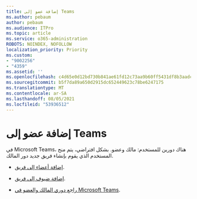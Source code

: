 ```yaml
---
title: إضافة عضو إلى Teams
ms.author: pebaum
author: pebaum
ms.audience: ITPro
ms.topic: article
ms.service: o365-administration
ROBOTS: NOINDEX, NOFOLLOW
localization_priority: Priority
ms.custom:
- "9002256"
- "4359"
ms.assetid: ''
ms.openlocfilehash: c4d65e0d12bd730b841ae61fd12c73aa9b60ff5431df8b3aadc9c5cead6d71f6
ms.sourcegitcommit: b5f7da89a650d2915dc652449623c78be6247175
ms.translationtype: MT
ms.contentlocale: ar-SA
ms.lasthandoff: 08/05/2021
ms.locfileid: "53936512"
---
```

# <a name="add-a-member-to-teams"></a>إضافة عضو إلى Teams

في Microsoft Teams، هناك دورين للمستخدم: مالك وعضو. بشكل افتراضي، يتم منح المستخدم الذي يقوم بإنشاء فريق جديد دور المالك.

- [إضافة أعضاء إلى فريق](https://support.office.com/article/add-members-to-a-team-in-teams-aff2249d-b456-4bc3-81e7-52327b6b38e9).

- [إضافة ضيوف إلى فريق](https://support.office.com/article/Add-guests-to-a-team-in-Teams-fccb4fa6-f864-4508-bdde-256e7384a14f).

- [راجع دوري المالك والعضو في Microsoft Teams](https://docs.microsoft.com/microsoftteams/assign-roles-permissions).
